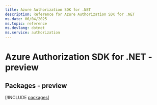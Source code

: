 ```yaml
---
title: Azure Authorization SDK for .NET
description: Reference for Azure Authorization SDK for .NET
ms.date: 06/04/2025
ms.topic: reference
ms.devlang: dotnet
ms.service: authorization
---
```

# Azure Authorization SDK for .NET - preview
## Packages - preview
[!INCLUDE [packages](authorization-index.md)]